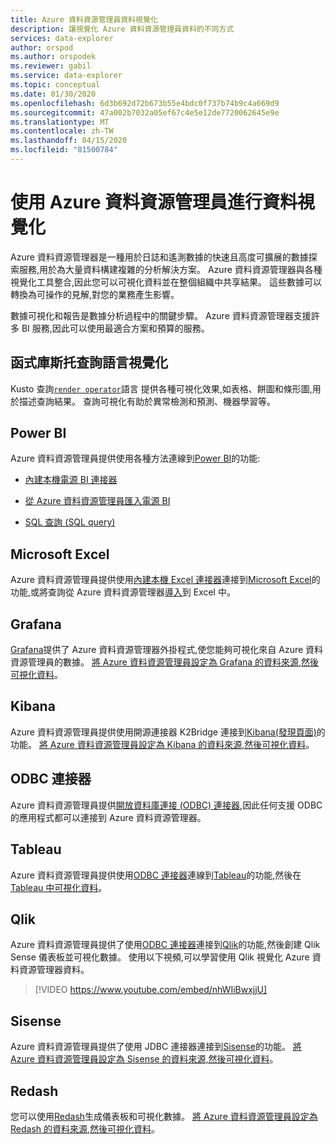 ```yaml
---
title: Azure 資料資源管理員資料視覺化
description: 讓視覺化 Azure 資料資源管理員資料的不同方式
services: data-explorer
author: orspod
ms.author: orspodek
ms.reviewer: gabil
ms.service: data-explorer
ms.topic: conceptual
ms.date: 01/30/2020
ms.openlocfilehash: 6d3b692d72b673b55e4bdc0f737b74b9c4a669d9
ms.sourcegitcommit: 47a002b7032a05ef67c4e5e12de7720062645e9e
ms.translationtype: MT
ms.contentlocale: zh-TW
ms.lasthandoff: 04/15/2020
ms.locfileid: "81500784"
---
```

# <a name="data-visualization-with-azure-data-explorer"></a>使用 Azure 資料資源管理員進行資料視覺化 

Azure 資料資源管理器是一種用於日誌和遙測數據的快速且高度可擴展的數據探索服務,用於為大量資料構建複雜的分析解決方案。 Azure 資料資源管理器與各種視覺化工具整合,因此您可以可視化資料並在整個組織中共享結果。 這些數據可以轉換為可操作的見解,對您的業務產生影響。

數據可視化和報告是數據分析過程中的關鍵步驟。 Azure 資料資源管理器支援許多 BI 服務,因此可以使用最適合方案和預算的服務。

## <a name="kusto-query-language-visualizations"></a>函式庫斯托查詢語言視覺化

Kusto 查詢[`render operator`](kusto/query/renderoperator.md)語言 提供各種可視化效果,如表格、餅圖和條形圖,用於描述查詢結果。 查詢可視化有助於異常檢測和預測、機器學習等。

## <a name="power-bi"></a>Power BI

Azure 資料資源管理員提供使用各種方法連線到[Power BI](https://powerbi.microsoft.com)的功能: 

  * [內建本機電源 BI 連接器](/azure/data-explorer/power-bi-connector)

  * [從 Azure 資料資源管理員匯入電源 BI](/azure/data-explorer/power-bi-imported-query)
 
  * [SQL 查詢 (SQL query)](/azure/data-explorer/power-bi-sql-query)

## <a name="microsoft-excel"></a>Microsoft Excel

Azure 資料資源管理員提供使用[內建本機 Excel 連接器](excel-connector.md)連接到[Microsoft Excel](https://products.office.com/excel)的功能,或將查詢從 Azure 資料資源管理器[導入](excel-blank-query.md)到 Excel 中。

## <a name="grafana"></a>Grafana

[Grafana](https://grafana.com)提供了 Azure 資料資源管理器外掛程式,使您能夠可視化來自 Azure 資料資源管理員的數據。 [將 Azure 資料資源管理員設定為 Grafana 的資料來源,然後可視化資料](/azure/data-explorer/grafana)。 

## <a name="kibana"></a>Kibana

Azure 資料資源管理員提供使用開源連接器 K2Bridge 連接到[Kibana(發現頁面)](https://www.elastic.co/guide/en/kibana/6.8/discover.html)的功能。 [將 Azure 資料資源管理員設定為 Kibana 的資料來源,然後可視化資料](/azure/data-explorer/k2bridge)。

## <a name="odbc-connector"></a>ODBC 連接器

Azure 資料資源管理員提供[開放資料庫連接 (ODBC) 連接器](connect-odbc.md),因此任何支援 ODBC 的應用程式都可以連接到 Azure 資料資源管理器。

## <a name="tableau"></a>Tableau

Azure 資料資源管理員提供使用[ODBC 連接器](/azure/data-explorer/connect-odbc)連線到[Tableau](https://www.tableau.com)的功能,然後在[Tableau 中可視化資料](tableau.md)。

## <a name="qlik"></a>Qlik

Azure 資料資源管理員提供了使用[ODBC 連接器](/azure/data-explorer/connect-odbc)連接到[Qlik](https://www.qlik.com)的功能,然後創建 Qlik Sense 儀表板並可視化數據。 使用以下視頻,可以學習使用 Qlik 視覺化 Azure 資料資源管理器資料。 

> [!VIDEO https://www.youtube.com/embed/nhWIiBwxjjU]  

## <a name="sisense"></a>Sisense

Azure 資料資源管理員提供了使用 JDBC 連接器連接到[Sisense](https://www.sisense.com)的功能。 [將 Azure 資料資源管理員設定為 Sisense 的資料來源,然後可視化資料](/azure/data-explorer/sisense)。

## <a name="redash"></a>Redash

您可以使用[Redash](https://redash.io/)生成儀表板和可視化數據。 [將 Azure 資料資源管理員設定為 Redash 的資料來源,然後可視化資料](/azure/data-explorer/redash)。